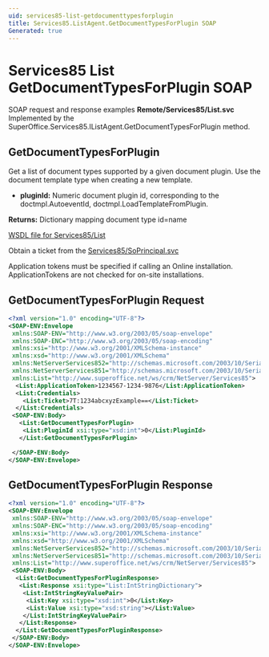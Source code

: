 ```yaml
---
uid: services85-list-getdocumenttypesforplugin
title: Services85.ListAgent.GetDocumentTypesForPlugin SOAP
Generated: true
---
```


# Services85 List GetDocumentTypesForPlugin SOAP

SOAP request and response examples **Remote/Services85/List.svc**
Implemented by the <see cref="M:SuperOffice.Services85.IListAgent.GetDocumentTypesForPlugin">SuperOffice.Services85.IListAgent.GetDocumentTypesForPlugin</see> method.

## GetDocumentTypesForPlugin

Get a list of document types supported by a given document plugin. Use the document template type when creating a new template.

* **pluginId:** Numeric document plugin id, corresponding to the doctmpl.AutoeventId, doctmpl.LoadTemplateFromPlugin.

**Returns:** Dictionary mapping document type id=name


[WSDL file for Services85/List](../Services85-List.md)

Obtain a ticket from the [Services85/SoPrincipal.svc](../SoPrincipal/index.md)

Application tokens must be specified if calling an Online installation. ApplicationTokens are not checked for on-site installations.

## GetDocumentTypesForPlugin Request

```xml
<?xml version="1.0" encoding="UTF-8"?>
<SOAP-ENV:Envelope
 xmlns:SOAP-ENV="http://www.w3.org/2003/05/soap-envelope"
 xmlns:SOAP-ENC="http://www.w3.org/2003/05/soap-encoding"
 xmlns:xsi="http://www.w3.org/2001/XMLSchema-instance"
 xmlns:xsd="http://www.w3.org/2001/XMLSchema"
 xmlns:NetServerServices852="http://schemas.microsoft.com/2003/10/Serialization/Arrays"
 xmlns:NetServerServices851="http://schemas.microsoft.com/2003/10/Serialization/"
 xmlns:List="http://www.superoffice.net/ws/crm/NetServer/Services85">
  <List:ApplicationToken>1234567-1234-9876</List:ApplicationToken>
  <List:Credentials>
    <List:Ticket>7T:1234abcxyzExample==</List:Ticket>
  </List:Credentials>
 <SOAP-ENV:Body>
   <List:GetDocumentTypesForPlugin>
    <List:PluginId xsi:type="xsd:int">0</List:PluginId>
   </List:GetDocumentTypesForPlugin>

 </SOAP-ENV:Body>
</SOAP-ENV:Envelope>

```


## GetDocumentTypesForPlugin Response

```xml
<?xml version="1.0" encoding="UTF-8"?>
<SOAP-ENV:Envelope
 xmlns:SOAP-ENV="http://www.w3.org/2003/05/soap-envelope"
 xmlns:SOAP-ENC="http://www.w3.org/2003/05/soap-encoding"
 xmlns:xsi="http://www.w3.org/2001/XMLSchema-instance"
 xmlns:xsd="http://www.w3.org/2001/XMLSchema"
 xmlns:NetServerServices852="http://schemas.microsoft.com/2003/10/Serialization/Arrays"
 xmlns:NetServerServices851="http://schemas.microsoft.com/2003/10/Serialization/"
 xmlns:List="http://www.superoffice.net/ws/crm/NetServer/Services85">
 <SOAP-ENV:Body>
  <List:GetDocumentTypesForPluginResponse>
   <List:Response xsi:type="List:IntStringDictionary">
    <List:IntStringKeyValuePair>
     <List:Key xsi:type="xsd:int">0</List:Key>
     <List:Value xsi:type="xsd:string"></List:Value>
    </List:IntStringKeyValuePair>
   </List:Response>
  </List:GetDocumentTypesForPluginResponse>
 </SOAP-ENV:Body>
</SOAP-ENV:Envelope>

```

